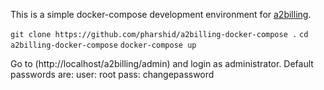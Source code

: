 This is a simple docker-compose development environment for [a2billing](https://github.com/Star2Billing/a2billing/).

`git clone https://github.com/pharshid/a2billing-docker-compose .`
`cd a2billing-docker-compose`
`docker-compose up`

Go to (http://localhost/a2billing/admin) and login as administrator. Default passwords are:
user: root
pass: changepassword
